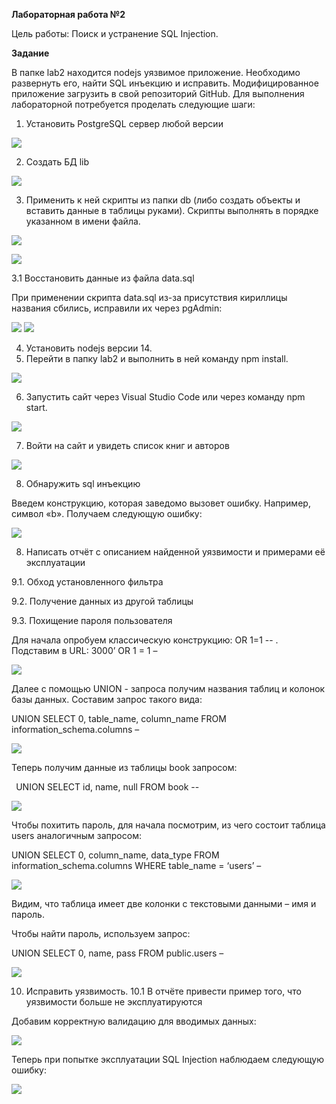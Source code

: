﻿**Лабораторная работа №2**

Цель работы: Поиск и устранение SQL Injection.

**Задание**

В папке lab2 находится nodejs уязвимое приложение. Необходимо развернуть его, найти SQL инъекцию и исправить. Модифицированное приложение загрузить в свой репозиторий GitHub.
Для выполнения лабораторной потребуется проделать следующие шаги:

1. Установить PostgreSQL сервер любой версии

![](Aspose.Words.89a7bdb0-d0e2-4305-a48a-63cdff6a1364.001.png)

2. Создать БД lib

![](Aspose.Words.89a7bdb0-d0e2-4305-a48a-63cdff6a1364.002.png)

3. Применить к ней скрипты из папки db (либо создать объекты и вставить данные в таблицы руками). Скрипты выполнять в порядке указанном в имени файла.

![](Aspose.Words.89a7bdb0-d0e2-4305-a48a-63cdff6a1364.003.png)

![](Aspose.Words.89a7bdb0-d0e2-4305-a48a-63cdff6a1364.004.png)

3.1 Восстановить данные из файла data.sql

При применении скрипта data.sql из-за присутствия кириллицы названия сбились, исправили их через pgAdmin:

![](Aspose.Words.89a7bdb0-d0e2-4305-a48a-63cdff6a1364.005.png) ![](Aspose.Words.89a7bdb0-d0e2-4305-a48a-63cdff6a1364.006.png)


4. Установить nodejs версии 14.
4. Перейти в папку lab2 и выполнить в ней команду npm install.

![](Aspose.Words.89a7bdb0-d0e2-4305-a48a-63cdff6a1364.007.png)

6. Запустить сайт через Visual Studio Code или через команду npm start.

![](Aspose.Words.89a7bdb0-d0e2-4305-a48a-63cdff6a1364.008.png)

7. Войти на сайт и увидеть список книг и авторов

![](Aspose.Words.89a7bdb0-d0e2-4305-a48a-63cdff6a1364.009.png)

8. Обнаружить sql инъекцию

Введем конструкцию, которая заведомо вызовет ошибку. Например, символ «b». Получаем следующую ошибку:

![](Aspose.Words.89a7bdb0-d0e2-4305-a48a-63cdff6a1364.010.png)

8. Написать отчёт с описанием найденной уязвимости и примерами её эксплуатации

9.1. Обход установленного фильтра 

9.2. Получение данных из другой таблицы 

9.3. Похищение пароля пользователя

Для начала опробуем классическую конструкцию: OR 1=1 -- . Подставим в URL: 3000’ OR 1 = 1 – 

![](Aspose.Words.89a7bdb0-d0e2-4305-a48a-63cdff6a1364.011.png)

Далее с помощью UNION - запроса получим названия таблиц и колонок базы данных. Составим запрос такого вида: 

UNION SELECT 0, table\_name, column\_name FROM information\_schema.columns – 

![](Aspose.Words.89a7bdb0-d0e2-4305-a48a-63cdff6a1364.012.png)

Теперь получим данные из таблицы book запросом:

` `UNION SELECT id, name, null FROM book -- 

![](Aspose.Words.89a7bdb0-d0e2-4305-a48a-63cdff6a1364.013.png)


Чтобы похитить пароль, для начала посмотрим, из чего состоит таблица users аналогичным запросом:

UNION SELECT 0, column\_name, data\_type FROM information\_schema.columns WHERE table\_name = ‘users’ – 

![](Aspose.Words.89a7bdb0-d0e2-4305-a48a-63cdff6a1364.014.png)

Видим, что таблица имеет две колонки с текстовыми данными – имя и пароль.

Чтобы найти пароль, используем запрос:

UNION SELECT 0, name, pass FROM public.users – 

![](Aspose.Words.89a7bdb0-d0e2-4305-a48a-63cdff6a1364.015.png)

10. Исправить уязвимость. 10.1 В отчёте привести пример того, что уязвимости больше не эксплуатируются

Добавим корректную валидацию для вводимых данных:

![](Aspose.Words.89a7bdb0-d0e2-4305-a48a-63cdff6a1364.016.png) 

Теперь при попытке эксплуатации SQL Injection наблюдаем следующую ошибку:

![](Aspose.Words.89a7bdb0-d0e2-4305-a48a-63cdff6a1364.017.png)






